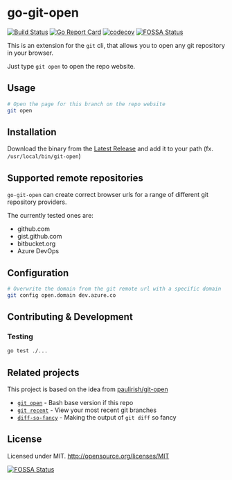 # go-git-open

[![Build Status](https://img.shields.io/endpoint.svg?url=https://actions-badge.atrox.dev/mogensen/go-git-open/badge)](https://actions-badge.atrox.dev/mogensen/go-git-open/goto)
[![Go Report Card](https://goreportcard.com/badge/github.com/mogensen/go-git-open)](https://goreportcard.com/report/github.com/mogensen/go-git-open)
[![codecov](https://codecov.io/gh/mogensen/go-git-open/branch/master/graph/badge.svg)](https://codecov.io/gh/mogensen/go-git-open)
[![FOSSA Status](https://app.fossa.com/api/projects/git%2Bgithub.com%2Fmogensen%2Fgo-git-open.svg?type=shield)](https://app.fossa.com/projects/git%2Bgithub.com%2Fmogensen%2Fgo-git-open?ref=badge_shield)

This is an extension for the `git` cli, that allows you to open any git repository in your browser.

Just type `git open` to open the repo website.

## Usage

```sh
# Open the page for this branch on the repo website
git open
```

## Installation

Download the binary from the [Latest Release](https://github.com/mogensen/go-git-open/releases/latest/) and add it to your path (fx. `/usr/local/bin/git-open`)

## Supported remote repositories

`go-git-open` can create correct browser urls for a range of different git repository providers.

The currently tested ones are:

- github.com
- gist.github.com
- bitbucket.org
- Azure DevOps

## Configuration 

```bash
# Overwrite the domain from the git remote url with a specific domain
git config open.domain dev.azure.co
```

## Contributing & Development

### Testing

```sh
go test ./...
```

## Related projects

This project is based on the idea from [paulirish/git-open](https://github.com/paulirish/git-open)

- [`git open`](https://github.com/paulirish/git-open) - Bash base version if this repo
- [`git recent`](https://github.com/paulirish/git-recent) - View your most recent git branches
- [`diff-so-fancy`](https://github.com/so-fancy/diff-so-fancy/) - Making the output of `git diff` so fancy

## License

Licensed under MIT. http://opensource.org/licenses/MIT


[![FOSSA Status](https://app.fossa.com/api/projects/git%2Bgithub.com%2Fmogensen%2Fgo-git-open.svg?type=large)](https://app.fossa.com/projects/git%2Bgithub.com%2Fmogensen%2Fgo-git-open?ref=badge_large)